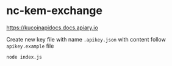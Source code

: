 # nc-kem-exchange
https://kucoinapidocs.docs.apiary.io

Create new key file with name `.apikey.json` with content follow `apikey.example` file

```
node index.js
```
